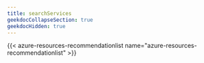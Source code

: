 ```yaml
---
title: searchServices
geekdocCollapseSection: true
geekdocHidden: true
---
```


{{< azure-resources-recommendationlist name="azure-resources-recommendationlist" >}}

